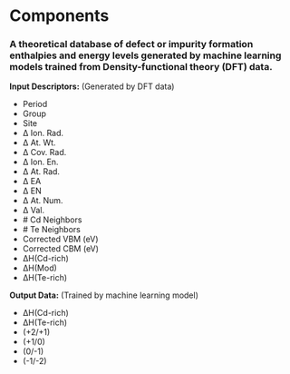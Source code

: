 # Components
### A theoretical database of defect or impurity formation enthalpies and energy levels generated by machine learning models trained from Density-functional theory (DFT) data.

**Input Descriptors:** (Generated by DFT data)
* Period
* Group
* Site
* &Delta; Ion. Rad.
* &Delta; At. Wt.
* &Delta; Cov. Rad.
* &Delta; Ion. En.
* &Delta; At. Rad.
* &Delta; EA
* &Delta; EN
* &Delta; At. Num.
* &Delta; Val.
* \# Cd Neighbors
* \# Te Neighbors
* Corrected VBM (eV)
* Corrected CBM (eV)
* &Delta;H(Cd-rich)
* &Delta;H(Mod)
* &Delta;H(Te-rich)


**Output Data:** (Trained by machine learning model)
* &Delta;H(Cd-rich)
* &Delta;H(Te-rich)
* (+2/+1)
* (+1/0)
* (0/-1)
* (-1/-2)
